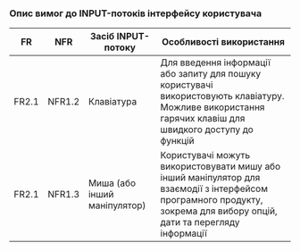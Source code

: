 ### Опис вимог до INPUT-потоків інтерфейсу користувача

| FR  | NFR  |  Засіб INPUT-потоку |  Особливості використання |
| ---  | ---  |  --- |  --- |
|  FR2.1 | NFR1.2  | Клавіатура  | Для введення інформації або запиту для пошуку користувачі використовують клавіатуру. Можливе використання гарячих клавіш для швидкого доступу до функцій  |
| FR2.1  |  NFR1.3 | Миша (або інший маніпулятор)  | Користувачі можуть використовувати мишу або інший маніпулятор для взаємодії з інтерфейсом програмного продукту, зокрема для вибору опцій, дати та перегляду інформації |
